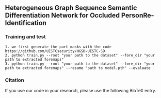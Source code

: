 ## Heterogeneous Graph Sequence Semantic Differentiation Network for Occluded PersonRe-Identification

### Training and test

  ```Shell
  1. we first generate the part masks with the code https://github.com/UESTCsecurity/HGSD-UESTC-SD.
  2. python train.py --root "your path to the dataset" --fore_dir "your path to extracted foremaps"
  3. python train.py --root "your path to the dataset" --fore_dir "your path to extracted foremaps" --resume "path to model.pth" --evaluate
  ```
  
  
### Citation
If you use our code in your research, please use the following BibTeX entry.
 ```

 ```
